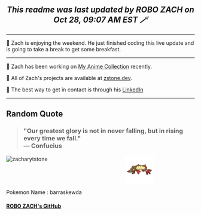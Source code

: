 <h2 align="center" style="font-style: italic; font-weight: bold;">This readme was last updated by ROBO ZACH on Oct 28, 09:07 AM EST 🪄 </h2></a>

---

🤖 Zach is enjoying the weekend. He just finished coding this live update and is going to take a break to get some breakfast.

---

🤖 Zach has been working on [My Anime Collection](https://github.com/ZacharyTStone/My-Anime-Collection) recently.

🤖 All of Zach's projects are available at [zstone.dev](https://www.zstone.dev/).

🤖 The best way to get in contact is through his [LinkedIn](https://www.linkedin.com/in/zacharystone42)

---

<!-- Add a Quotes section -->

## Random Quote

<h3>
<blockquote>
  "Our greatest glory is not in never falling, but in rising every time we fall."
<br>— Confucius
</blockquote>
</h3>

<div style="display: flex; flex-wrap: no-wrap; width: 100%; gap: 16px">
        <img width="60%" src="https://github-readme-streak-stats.herokuapp.com/?user=zacharytstone" alt="zacharytstone" />
    <img width="15%" class='poke-img' src='https://raw.githubusercontent.com/PokeAPI/sprites/master/sprites/pokemon/847.png' alt='barraskewda'/>
</div>

<span class="poke-name"> Pokemon Name : barraskewda</span>

#### [ROBO ZACH's GitHub](https://github.com/ROBO-ZACH)
